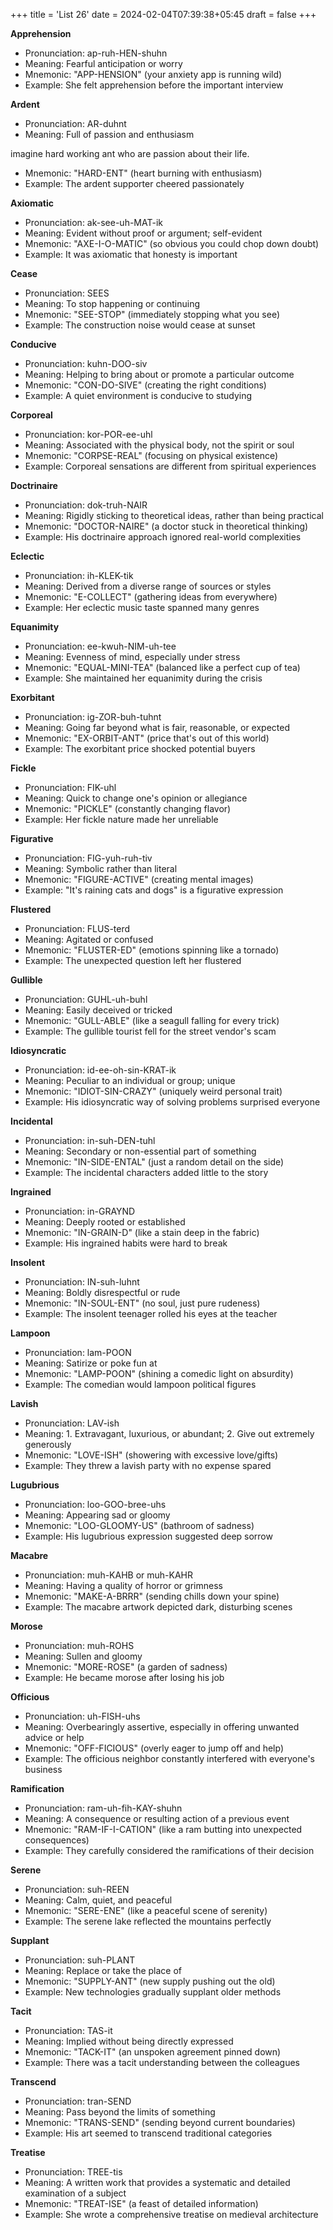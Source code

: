 +++
title = 'List 26'
date = 2024-02-04T07:39:38+05:45
draft = false
+++

**Apprehension**
- Pronunciation: ap-ruh-HEN-shuhn
- Meaning: Fearful anticipation or worry
- Mnemonic: "APP-HENSION" (your anxiety app is running wild)
- Example: She felt apprehension before the important interview

**Ardent**
- Pronunciation: AR-duhnt
- Meaning: Full of passion and enthusiasm

imagine hard working ant who are passion about their life. 
- Mnemonic: "HARD-ENT" (heart burning with enthusiasm)
- Example: The ardent supporter cheered passionately

**Axiomatic**
- Pronunciation: ak-see-uh-MAT-ik
- Meaning: Evident without proof or argument; self-evident
- Mnemonic: "AXE-I-O-MATIC" (so obvious you could chop down doubt)
- Example: It was axiomatic that honesty is important

**Cease**
- Pronunciation: SEES
- Meaning: To stop happening or continuing
- Mnemonic: "SEE-STOP" (immediately stopping what you see)
- Example: The construction noise would cease at sunset

**Conducive**
- Pronunciation: kuhn-DOO-siv
- Meaning: Helping to bring about or promote a particular outcome
- Mnemonic: "CON-DO-SIVE" (creating the right conditions)
- Example: A quiet environment is conducive to studying

**Corporeal**
- Pronunciation: kor-POR-ee-uhl
- Meaning: Associated with the physical body, not the spirit or soul
- Mnemonic: "CORPSE-REAL" (focusing on physical existence)
- Example: Corporeal sensations are different from spiritual experiences

**Doctrinaire**
- Pronunciation: dok-truh-NAIR
- Meaning: Rigidly sticking to theoretical ideas, rather than being practical
- Mnemonic: "DOCTOR-NAIRE" (a doctor stuck in theoretical thinking)
- Example: His doctrinaire approach ignored real-world complexities

**Eclectic**
- Pronunciation: ih-KLEK-tik
- Meaning: Derived from a diverse range of sources or styles
- Mnemonic: "E-COLLECT" (gathering ideas from everywhere)
- Example: Her eclectic music taste spanned many genres

**Equanimity**
- Pronunciation: ee-kwuh-NIM-uh-tee
- Meaning: Evenness of mind, especially under stress
- Mnemonic: "EQUAL-MINI-TEA" (balanced like a perfect cup of tea)
- Example: She maintained her equanimity during the crisis

**Exorbitant**
- Pronunciation: ig-ZOR-buh-tuhnt
- Meaning: Going far beyond what is fair, reasonable, or expected
- Mnemonic: "EX-ORBIT-ANT" (price that's out of this world)
- Example: The exorbitant price shocked potential buyers

**Fickle**
- Pronunciation: FIK-uhl
- Meaning: Quick to change one's opinion or allegiance
- Mnemonic: "PICKLE" (constantly changing flavor)
- Example: Her fickle nature made her unreliable

**Figurative**
- Pronunciation: FIG-yuh-ruh-tiv
- Meaning: Symbolic rather than literal
- Mnemonic: "FIGURE-ACTIVE" (creating mental images)
- Example: "It's raining cats and dogs" is a figurative expression

**Flustered**
- Pronunciation: FLUS-terd
- Meaning: Agitated or confused
- Mnemonic: "FLUSTER-ED" (emotions spinning like a tornado)
- Example: The unexpected question left her flustered

**Gullible**
- Pronunciation: GUHL-uh-buhl
- Meaning: Easily deceived or tricked
- Mnemonic: "GULL-ABLE" (like a seagull falling for every trick)
- Example: The gullible tourist fell for the street vendor's scam

**Idiosyncratic**
- Pronunciation: id-ee-oh-sin-KRAT-ik
- Meaning: Peculiar to an individual or group; unique
- Mnemonic: "IDIOT-SIN-CRAZY" (uniquely weird personal trait)
- Example: His idiosyncratic way of solving problems surprised everyone

**Incidental**
- Pronunciation: in-suh-DEN-tuhl
- Meaning: Secondary or non-essential part of something
- Mnemonic: "IN-SIDE-ENTAL" (just a random detail on the side)
- Example: The incidental characters added little to the story

**Ingrained**
- Pronunciation: in-GRAYND
- Meaning: Deeply rooted or established
- Mnemonic: "IN-GRAIN-D" (like a stain deep in the fabric)
- Example: His ingrained habits were hard to break

**Insolent**
- Pronunciation: IN-suh-luhnt
- Meaning: Boldly disrespectful or rude
- Mnemonic: "IN-SOUL-ENT" (no soul, just pure rudeness)
- Example: The insolent teenager rolled his eyes at the teacher

**Lampoon**
- Pronunciation: lam-POON
- Meaning: Satirize or poke fun at
- Mnemonic: "LAMP-POON" (shining a comedic light on absurdity)
- Example: The comedian would lampoon political figures

**Lavish**
- Pronunciation: LAV-ish
- Meaning: 1. Extravagant, luxurious, or abundant; 2. Give out extremely generously
- Mnemonic: "LOVE-ISH" (showering with excessive love/gifts)
- Example: They threw a lavish party with no expense spared

**Lugubrious**
- Pronunciation: loo-GOO-bree-uhs
- Meaning: Appearing sad or gloomy
- Mnemonic: "LOO-GLOOMY-US" (bathroom of sadness)
- Example: His lugubrious expression suggested deep sorrow

**Macabre**
- Pronunciation: muh-KAHB or muh-KAHR
- Meaning: Having a quality of horror or grimness
- Mnemonic: "MAKE-A-BRRR" (sending chills down your spine)
- Example: The macabre artwork depicted dark, disturbing scenes

**Morose**
- Pronunciation: muh-ROHS
- Meaning: Sullen and gloomy
- Mnemonic: "MORE-ROSE" (a garden of sadness)
- Example: He became morose after losing his job

**Officious**
- Pronunciation: uh-FISH-uhs
- Meaning: Overbearingly assertive, especially in offering unwanted advice or help
- Mnemonic: "OFF-FICIOUS" (overly eager to jump off and help)
- Example: The officious neighbor constantly interfered with everyone's business

**Ramification**
- Pronunciation: ram-uh-fih-KAY-shuhn
- Meaning: A consequence or resulting action of a previous event
- Mnemonic: "RAM-IF-I-CATION" (like a ram butting into unexpected consequences)
- Example: They carefully considered the ramifications of their decision

**Serene**
- Pronunciation: suh-REEN
- Meaning: Calm, quiet, and peaceful
- Mnemonic: "SERE-ENE" (like a peaceful scene of serenity)
- Example: The serene lake reflected the mountains perfectly

**Supplant**
- Pronunciation: suh-PLANT
- Meaning: Replace or take the place of
- Mnemonic: "SUPPLY-ANT" (new supply pushing out the old)
- Example: New technologies gradually supplant older methods

**Tacit**
- Pronunciation: TAS-it
- Meaning: Implied without being directly expressed
- Mnemonic: "TACK-IT" (an unspoken agreement pinned down)
- Example: There was a tacit understanding between the colleagues

**Transcend**
- Pronunciation: tran-SEND
- Meaning: Pass beyond the limits of something
- Mnemonic: "TRANS-SEND" (sending beyond current boundaries)
- Example: His art seemed to transcend traditional categories

**Treatise**
- Pronunciation: TREE-tis
- Meaning: A written work that provides a systematic and detailed examination of a subject
- Mnemonic: "TREAT-ISE" (a feast of detailed information)
- Example: She wrote a comprehensive treatise on medieval architecture

